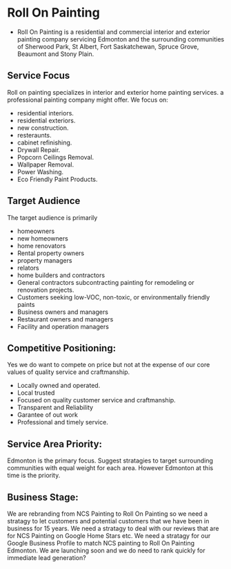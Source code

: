 # Roll On Painting

- Roll On Painting is a residential and commercial interior and exterior painting company servicing
  Edmonton and the surrounding communities of Sherwood Park, St Albert, Fort Saskatchewan, Spruce
  Grove, Beaumont and Stony Plain.

 



## Service Focus

Roll on painting specializes in interior and exterior home painting services. a professional painting company
might offer. We focus on:

- residential interiors.
- residential exteriors.
- new construction.
- resteraunts.
- cabinet refinishing.
- Drywall Repair.
- Popcorn Ceilings Removal.
- Wallpaper Removal.
- Power Washing.
- Eco Friendly Paint Products.

## Target Audience

The target audience is primarily

- homeowners
- new homeowners
- home renovators
- Rental property owners
- property managers
- relators
- home builders and contractors
- General contractors subcontracting painting for remodeling or renovation projects.
- Customers seeking low-VOC, non-toxic, or environmentally friendly paints
- Business owners and managers
- Restaurant owners and managers
- Facility and operation managers

## Competitive Positioning:

Yes we do want to compete on price but not at the expense of our core values of quality service and
craftmanship.

- Locally owned and operated.
- Local trusted
- Focused on quality customer service and craftmanship.
- Transparent and Reliability
- Garantee of out work
- Professional and timely service.

## Service Area Priority:

Edmonton is the primary focus. Suggest stratagies to target surrounding communities with equal
weight for each area. However Edmonton at this time is the priority.

## Business Stage:

We are rebranding from NCS Painting to Roll On Painting so we need a stratagy to let customers and
potential customers that we have been in business for 15 years. We need a stratagy to deal with our
reviews that are for NCS Painting on Google Home Stars etc. We need a stratagy for our Google
Business Profile to match NCS painting to Roll On Painting Edmonton. We are launching soon and we do
need to rank quickly for immediate lead generation?
